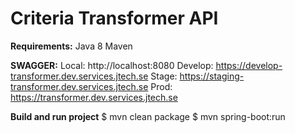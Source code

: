 # Criteria Transformer API

**Requirements:**
Java 8
Maven

**SWAGGER:** 
Local: http://localhost:8080
Develop: https://develop-transformer.dev.services.jtech.se
Stage: https://staging-transformer.dev.services.jtech.se
Prod: https://transformer.dev.services.jtech.se

**Build and run project**
    $ mvn clean package
    $ mvn spring-boot:run
